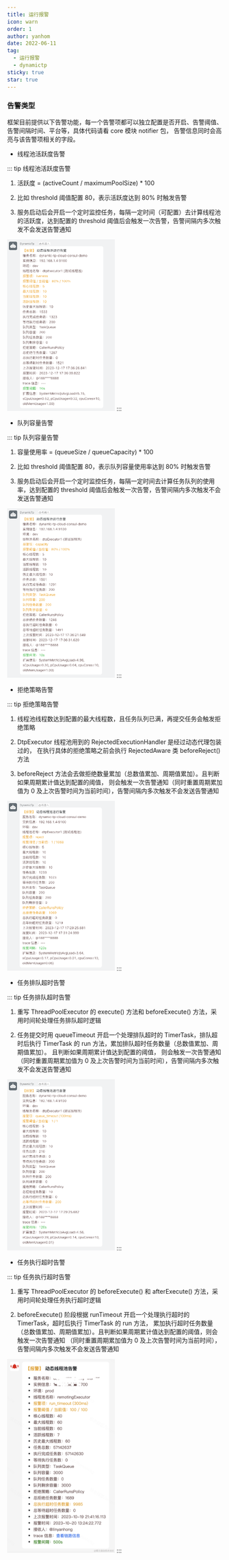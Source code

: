 ```yaml
---
title: 运行报警
icon: warn
order: 1
author: yanhom
date: 2022-06-11
tag:
  - 运行报警
  - dynamictp
sticky: true
star: true
---
```


### 告警类型

框架目前提供以下告警功能，每一个告警项都可以独立配置是否开启、告警阈值、告警间隔时间、平台等，具体代码请看 core 模块 notifier 包，
告警信息同时会高亮与该告警项相关的字段。

+ 线程池活跃度告警

::: tip 线程池活跃度告警
1. 活跃度 = (activeCount / maximumPoolSize) * 100

2. 比如 threshold 阈值配置 80，表示活跃度达到 80% 时触发告警

3. 服务启动后会开启一个定时监控任务，每隔一定时间（可配置）去计算线程池的活跃度，达到配置的 threshold 阈值后会触发一次告警，告警间隔内多次触发不会发送告警通知

<img src="/images/dynamictp/liveness.png" width="50%" height="50%">
:::

+ 队列容量告警

::: tip 队列容量告警
1. 容量使用率 = (queueSize / queueCapacity) * 100

2. 比如 threshold 阈值配置 80，表示队列容量使用率达到 80% 时触发告警

3. 服务启动后会开启一个定时监控任务，每隔一定时间去计算任务队列的使用率，达到配置的 threshold 阈值后会触发一次告警，告警间隔内多次触发不会发送告警通知

<img src="/images/dynamictp/capacity.png" width="50%" height="50%">
:::

+ 拒绝策略告警

::: tip 拒绝策略告警
1. 线程池线程数达到配置的最大线程数，且任务队列已满，再提交任务会触发拒绝策略
 
2. DtpExecutor 线程池用到的 RejectedExecutionHandler 是经过动态代理包装过的，
 在执行具体的拒绝策略之前会执行 RejectedAware 类 beforeReject() 方法

3. beforeReject 方法会去做拒绝数量累加（总数值累加、周期值累加）。且判断如果周期累计值达到配置的阈值，
 则会触发一次告警通知（同时重置周期累加值为 0 及上次告警时间为当前时间），告警间隔内多次触发不会发送告警通知

<img src="/images/dynamictp/reject.png" width="50%" height="50%">
:::

+ 任务排队超时告警

::: tip 任务排队超时告警
1. 重写 ThreadPoolExecutor 的 execute() 方法和 beforeExecute() 方法，采用时间轮处理任务排队超时逻辑

2. 任务提交时用 queueTimeout 开启一个处理排队超时的 TimerTask，排队超时后执行 TimerTask 的 run 方法，累加排队超时任务数量（总数值累加、周期值累加）。 且判断如果周期累计值达到配置的阈值，
 则会触发一次告警通知（同时重置周期累加值为 0 及上次告警时间为当前时间），告警间隔内多次触发不会发送告警通知

<img src="/images/dynamictp/queue_timeout.png" width="50%" height="50%">
:::

+ 任务执行超时告警

::: tip 任务执行超时告警
1. 重写 ThreadPoolExecutor 的 beforeExecute() 和 afterExecute() 方法，采用时间轮处理任务执行超时逻辑

2. beforeExecute() 阶段根据 runTimeout 开启一个处理执行超时的 TimerTask，超时后执行 TimerTask 的 run 方法，
 累加执行超时任务数量（总数值累加、周期值累加）。且判断如果周期累计值达到配置的阈值，则会触发一次告警通知
（同时重置周期累加值为 0 及上次告警时间为当前时间），告警间隔内多次触发不会发送告警通知

<img src="/images/dynamictp/run_timeout.jpg" width="50%" height="50%">
:::
